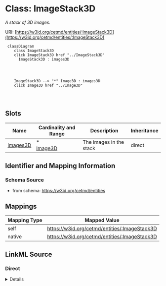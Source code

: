 

# Class: ImageStack3D


_A stack of 3D images._





URI: [https://w3id.org/cetmd/entities/:ImageStack3D](https://w3id.org/cetmd/entities/:ImageStack3D)






```mermaid
 classDiagram
    class ImageStack3D
    click ImageStack3D href "../ImageStack3D"
      ImageStack3D : images3D
        
          
    
    
    ImageStack3D --> "*" Image3D : images3D
    click Image3D href "../Image3D"

        
      
```




<!-- no inheritance hierarchy -->


## Slots

| Name | Cardinality and Range | Description | Inheritance |
| ---  | --- | --- | --- |
| [images3D](images3D.md) | * <br/> [Image3D](Image3D.md) | The images in the stack | direct |









## Identifier and Mapping Information







### Schema Source


* from schema: https://w3id.org/cetmd/entities




## Mappings

| Mapping Type | Mapped Value |
| ---  | ---  |
| self | https://w3id.org/cetmd/entities/:ImageStack3D |
| native | https://w3id.org/cetmd/entities/:ImageStack3D |







## LinkML Source

<!-- TODO: investigate https://stackoverflow.com/questions/37606292/how-to-create-tabbed-code-blocks-in-mkdocs-or-sphinx -->

### Direct

<details>
```yaml
name: ImageStack3D
description: A stack of 3D images.
from_schema: https://w3id.org/cetmd/entities
slots:
- images3D

```
</details>

### Induced

<details>
```yaml
name: ImageStack3D
description: A stack of 3D images.
from_schema: https://w3id.org/cetmd/entities
attributes:
  images3D:
    name: images3D
    description: The images in the stack
    from_schema: https://w3id.org/cetmd/entities
    rank: 1000
    alias: images3D
    owner: ImageStack3D
    domain_of:
    - ImageStack3D
    range: Image3D
    multivalued: true

```
</details>